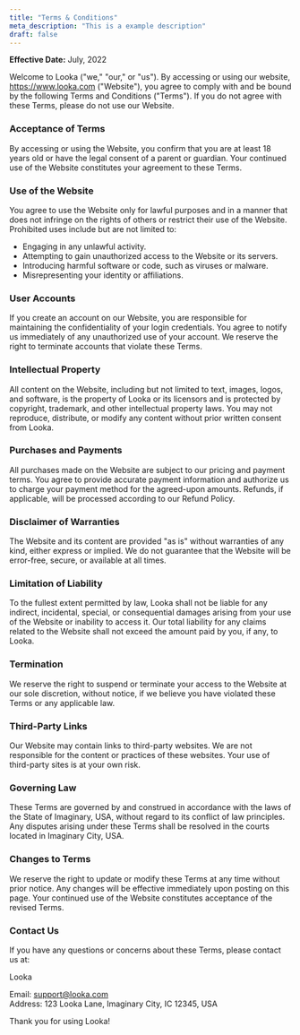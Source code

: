 ```yaml
---
title: "Terms & Conditions"
meta_description: "This is a example description"
draft: false
---
```


**Effective Date:** July, 2022

Welcome to Looka ("we," "our," or "us"). By accessing or using our website, <https://www.looka.com> ("Website"), you agree to comply with and be bound by the following Terms and Conditions ("Terms"). If you do not agree with these Terms, please do not use our Website.

### Acceptance of Terms

By accessing or using the Website, you confirm that you are at least 18 years old or have the legal consent of a parent or guardian. Your continued use of the Website constitutes your agreement to these Terms.

### Use of the Website

You agree to use the Website only for lawful purposes and in a manner that does not infringe on the rights of others or restrict their use of the Website. Prohibited uses include but are not limited to:

- Engaging in any unlawful activity.
- Attempting to gain unauthorized access to the Website or its servers.
- Introducing harmful software or code, such as viruses or malware.
- Misrepresenting your identity or affiliations.

### User Accounts

If you create an account on our Website, you are responsible for maintaining the confidentiality of your login credentials. You agree to notify us immediately of any unauthorized use of your account. We reserve the right to terminate accounts that violate these Terms.

### Intellectual Property

All content on the Website, including but not limited to text, images, logos, and software, is the property of Looka or its licensors and is protected by copyright, trademark, and other intellectual property laws. You may not reproduce, distribute, or modify any content without prior written consent from Looka.

### Purchases and Payments

All purchases made on the Website are subject to our pricing and payment terms. You agree to provide accurate payment information and authorize us to charge your payment method for the agreed-upon amounts. Refunds, if applicable, will be processed according to our Refund Policy.

### Disclaimer of Warranties

The Website and its content are provided "as is" without warranties of any kind, either express or implied. We do not guarantee that the Website will be error-free, secure, or available at all times.

### Limitation of Liability

To the fullest extent permitted by law, Looka shall not be liable for any indirect, incidental, special, or consequential damages arising from your use of the Website or inability to access it. Our total liability for any claims related to the Website shall not exceed the amount paid by you, if any, to Looka.

### Termination

We reserve the right to suspend or terminate your access to the Website at our sole discretion, without notice, if we believe you have violated these Terms or any applicable law.

### Third-Party Links

Our Website may contain links to third-party websites. We are not responsible for the content or practices of these websites. Your use of third-party sites is at your own risk.

### Governing Law

These Terms are governed by and construed in accordance with the laws of the State of Imaginary, USA, without regard to its conflict of law principles. Any disputes arising under these Terms shall be resolved in the courts located in Imaginary City, USA.

### Changes to Terms

We reserve the right to update or modify these Terms at any time without prior notice. Any changes will be effective immediately upon posting on this page. Your continued use of the Website constitutes acceptance of the revised Terms.

### Contact Us

If you have any questions or concerns about these Terms, please contact us at:

Looka

Email: <support@looka.com>  
Address: 123 Looka Lane, Imaginary City, IC 12345, USA

Thank you for using Looka!
